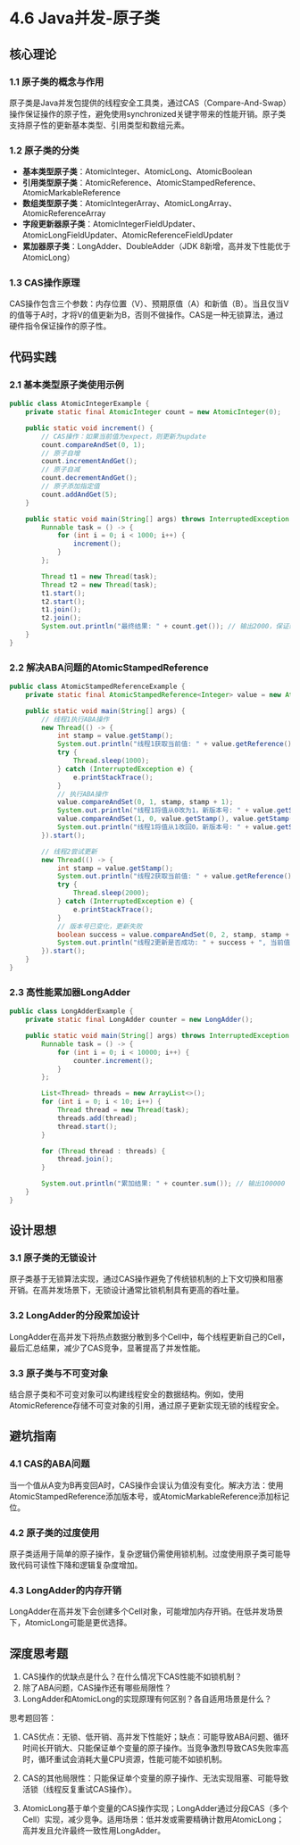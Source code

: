 # 4.6 Java并发-原子类

## 核心理论

### 1.1 原子类的概念与作用

原子类是Java并发包提供的线程安全工具类，通过CAS（Compare-And-Swap）操作保证操作的原子性，避免使用synchronized关键字带来的性能开销。原子类支持原子性的更新基本类型、引用类型和数组元素。

### 1.2 原子类的分类

- **基本类型原子类**：AtomicInteger、AtomicLong、AtomicBoolean
- **引用类型原子类**：AtomicReference、AtomicStampedReference、AtomicMarkableReference
- **数组类型原子类**：AtomicIntegerArray、AtomicLongArray、AtomicReferenceArray
- **字段更新器原子类**：AtomicIntegerFieldUpdater、AtomicLongFieldUpdater、AtomicReferenceFieldUpdater
- **累加器原子类**：LongAdder、DoubleAdder（JDK 8新增，高并发下性能优于AtomicLong）

### 1.3 CAS操作原理

CAS操作包含三个参数：内存位置（V）、预期原值（A）和新值（B）。当且仅当V的值等于A时，才将V的值更新为B，否则不做操作。CAS是一种无锁算法，通过硬件指令保证操作的原子性。

## 代码实践

### 2.1 基本类型原子类使用示例

```java
public class AtomicIntegerExample {
    private static final AtomicInteger count = new AtomicInteger(0);

    public static void increment() {
        // CAS操作：如果当前值为expect，则更新为update
        count.compareAndSet(0, 1);
        // 原子自增
        count.incrementAndGet();
        // 原子自减
        count.decrementAndGet();
        // 原子添加指定值
        count.addAndGet(5);
    }

    public static void main(String[] args) throws InterruptedException {
        Runnable task = () -> {
            for (int i = 0; i < 1000; i++) {
                increment();
            }
        };

        Thread t1 = new Thread(task);
        Thread t2 = new Thread(task);
        t1.start();
        t2.start();
        t1.join();
        t2.join();
        System.out.println("最终结果: " + count.get()); // 输出2000，保证线程安全
    }
}
```

### 2.2 解决ABA问题的AtomicStampedReference

```java
public class AtomicStampedReferenceExample {
    private static final AtomicStampedReference<Integer> value = new AtomicStampedReference<>(0, 0);

    public static void main(String[] args) {
        // 线程1执行ABA操作
        new Thread(() -> {
            int stamp = value.getStamp();
            System.out.println("线程1获取当前值: " + value.getReference() + ", 版本号: " + stamp);
            try {
                Thread.sleep(1000);
            } catch (InterruptedException e) {
                e.printStackTrace();
            }
            // 执行ABA操作
            value.compareAndSet(0, 1, stamp, stamp + 1);
            System.out.println("线程1将值从0改为1，新版本号: " + value.getStamp());
            value.compareAndSet(1, 0, value.getStamp(), value.getStamp() + 1);
            System.out.println("线程1将值从1改回0，新版本号: " + value.getStamp());
        }).start();

        // 线程2尝试更新
        new Thread(() -> {
            int stamp = value.getStamp();
            System.out.println("线程2获取当前值: " + value.getReference() + ", 版本号: " + stamp);
            try {
                Thread.sleep(2000);
            } catch (InterruptedException e) {
                e.printStackTrace();
            }
            // 版本号已变化，更新失败
            boolean success = value.compareAndSet(0, 2, stamp, stamp + 1);
            System.out.println("线程2更新是否成功: " + success + ", 当前值: " + value.getReference() + ", 当前版本号: " + value.getStamp());
        }).start();
    }
}
```

### 2.3 高性能累加器LongAdder

```java
public class LongAdderExample {
    private static final LongAdder counter = new LongAdder();

    public static void main(String[] args) throws InterruptedException {
        Runnable task = () -> {
            for (int i = 0; i < 10000; i++) {
                counter.increment();
            }
        };

        List<Thread> threads = new ArrayList<>();
        for (int i = 0; i < 10; i++) {
            Thread thread = new Thread(task);
            threads.add(thread);
            thread.start();
        }

        for (Thread thread : threads) {
            thread.join();
        }

        System.out.println("累加结果: " + counter.sum()); // 输出100000
    }
}
```

## 设计思想

### 3.1 原子类的无锁设计

原子类基于无锁算法实现，通过CAS操作避免了传统锁机制的上下文切换和阻塞开销。在高并发场景下，无锁设计通常比锁机制具有更高的吞吐量。

### 3.2 LongAdder的分段累加设计

LongAdder在高并发下将热点数据分散到多个Cell中，每个线程更新自己的Cell，最后汇总结果，减少了CAS竞争，显著提高了并发性能。

### 3.3 原子类与不可变对象

结合原子类和不可变对象可以构建线程安全的数据结构。例如，使用AtomicReference存储不可变对象的引用，通过原子更新实现无锁的线程安全。

## 避坑指南

### 4.1 CAS的ABA问题

当一个值从A变为B再变回A时，CAS操作会误认为值没有变化。解决方法：使用AtomicStampedReference添加版本号，或AtomicMarkableReference添加标记位。

### 4.2 原子类的过度使用

原子类适用于简单的原子操作，复杂逻辑仍需使用锁机制。过度使用原子类可能导致代码可读性下降和逻辑复杂度增加。

### 4.3 LongAdder的内存开销

LongAdder在高并发下会创建多个Cell对象，可能增加内存开销。在低并发场景下，AtomicLong可能是更优选择。

## 深度思考题

1. CAS操作的优缺点是什么？在什么情况下CAS性能不如锁机制？
2. 除了ABA问题，CAS操作还有哪些局限性？
3. LongAdder和AtomicLong的实现原理有何区别？各自适用场景是什么？

思考题回答：

1. CAS优点：无锁、低开销、高并发下性能好；缺点：可能导致ABA问题、循环时间长开销大、只能保证单个变量的原子操作。当竞争激烈导致CAS失败率高时，循环重试会消耗大量CPU资源，性能可能不如锁机制。

2. CAS的其他局限性：只能保证单个变量的原子操作、无法实现阻塞、可能导致活锁（线程反复重试CAS操作）。

3. AtomicLong基于单个变量的CAS操作实现；LongAdder通过分段CAS（多个Cell）实现，减少竞争。适用场景：低并发或需要精确计数用AtomicLong；高并发且允许最终一致性用LongAdder。